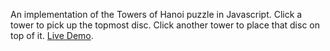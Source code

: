 An implementation of the Towers of Hanoi puzzle in Javascript. Click a tower to pick up the topmost disc. Click another tower to place that disc on top of it. [Live Demo](http://benjyhirsch.github.io/jQueryHanoi).